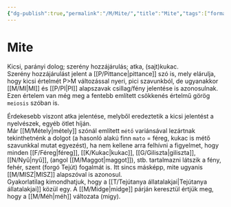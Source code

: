 ```yaml
---
{"dg-publish":true,"permalink":"/M/Mite/","title":"Mite","tags":["formatted🟢"],"created":"2023-10-21T04:26","updated":"2023-10-21T04:26"}
---
```



# Mite

Kicsi, parányi dolog; szerény hozzájárulás; atka, (sajt)kukac.  
Szerény hozzájárulást jelent a [[P/Pittance\|pittance]] szó is, mely elárulja, hogy kicsi értelmét P>M változással nyeri, pici szavunkból, de ugyanakkor [[M/MI\|MI]] és [[P/PI\|PI]] alapszavak csillag/fény jelentése is azonosulnak.  
Ezen értelem van még meg a fentebb említett csökkenés értelmű görög `meiosis` szóban is.  

Érdekesebb viszont atka jelentése, melyből eredeztetik a kicsi jelentést a nyelvészek, egyéb ötlet híján.  
Már [[M/Métely\|métely]] szónál említett `métő` variánsával lezártnak tekinthetnénk a dolgot (a hasonló alakú finn `mato` = féreg, kukac is métő szavunkkal mutat egyezést), ha nem kellene arra felhívni a figyelmet, hogy minden [[F/Féreg\|féreg]], [[K/Kukac\|kukac]], [[G/Giliszta\|giliszta]], [[N/Nyű\|nyű]], (angol [[M/Maggot\|maggot]]), stb. tartalmazni látszik a fény, fehér, szent (forgó Tejút) fogalmát is. Itt sincs másképp, mite ugyanis [[M/MISZ\|MISZ]] alapszóval is azonosul.  
Gyakorlatilag kimondhatjuk, hogy a [[T/Tejútanya állatalakjai\|Tejútanya állatalakjai]] közül egy. A [[M/Midge\|midge]] párján keresztül értjük meg, hogy a [[M/Méh\|méh]] változata (migy).  